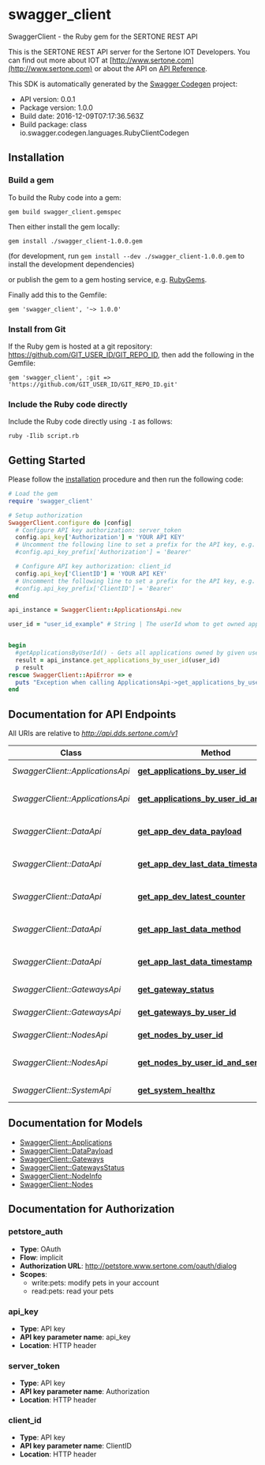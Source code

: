 # swagger_client

SwaggerClient - the Ruby gem for the SERTONE REST API

This is the SERTONE REST API server for the  Sertone IOT Developers.  You can find out more about IOT at [http://www.sertone.com](http://www.sertone.com) or about the API on [API Reference](http://dev.sertone.com/public-rest-api).

This SDK is automatically generated by the [Swagger Codegen](https://github.com/swagger-api/swagger-codegen) project:

- API version: 0.0.1
- Package version: 1.0.0
- Build date: 2016-12-09T07:17:36.563Z
- Build package: class io.swagger.codegen.languages.RubyClientCodegen

## Installation

### Build a gem

To build the Ruby code into a gem:

```shell
gem build swagger_client.gemspec
```

Then either install the gem locally:

```shell
gem install ./swagger_client-1.0.0.gem
```
(for development, run `gem install --dev ./swagger_client-1.0.0.gem` to install the development dependencies)

or publish the gem to a gem hosting service, e.g. [RubyGems](https://rubygems.org/).

Finally add this to the Gemfile:

    gem 'swagger_client', '~> 1.0.0'

### Install from Git

If the Ruby gem is hosted at a git repository: https://github.com/GIT_USER_ID/GIT_REPO_ID, then add the following in the Gemfile:

    gem 'swagger_client', :git => 'https://github.com/GIT_USER_ID/GIT_REPO_ID.git'

### Include the Ruby code directly

Include the Ruby code directly using `-I` as follows:

```shell
ruby -Ilib script.rb
```

## Getting Started

Please follow the [installation](#installation) procedure and then run the following code:
```ruby
# Load the gem
require 'swagger_client'

# Setup authorization
SwaggerClient.configure do |config|
  # Configure API key authorization: server_token
  config.api_key['Authorization'] = 'YOUR API KEY'
  # Uncomment the following line to set a prefix for the API key, e.g. 'Bearer' (defaults to nil)
  #config.api_key_prefix['Authorization'] = 'Bearer'

  # Configure API key authorization: client_id
  config.api_key['ClientID'] = 'YOUR API KEY'
  # Uncomment the following line to set a prefix for the API key, e.g. 'Bearer' (defaults to nil)
  #config.api_key_prefix['ClientID'] = 'Bearer'
end

api_instance = SwaggerClient::ApplicationsApi.new

user_id = "user_id_example" # String | The userId whom to get owned applications


begin
  #getApplicationsByUserId() - Gets all applications owned by given user.
  result = api_instance.get_applications_by_user_id(user_id)
  p result
rescue SwaggerClient::ApiError => e
  puts "Exception when calling ApplicationsApi->get_applications_by_user_id: #{e}"
end

```

## Documentation for API Endpoints

All URIs are relative to *http://api.dds.sertone.com/v1*

Class | Method | HTTP request | Description
------------ | ------------- | ------------- | -------------
*SwaggerClient::ApplicationsApi* | [**get_applications_by_user_id**](docs/ApplicationsApi.md#get_applications_by_user_id) | **GET** /users/{userId}/applications | getApplicationsByUserId() - Gets all applications owned by given user.
*SwaggerClient::ApplicationsApi* | [**get_applications_by_user_id_and_app_id**](docs/ApplicationsApi.md#get_applications_by_user_id_and_app_id) | **GET** /users/{userId}/applications/{appEui} | getApplicationsByUserIdAndAppId() - Gets details of given application ID for this given user.
*SwaggerClient::DataApi* | [**get_app_dev_data_payload**](docs/DataApi.md#get_app_dev_data_payload) | **GET** /data/{appEui}/nodes/{devEui} | getAppDevDataPayload() - Gets payload data of given application and device.
*SwaggerClient::DataApi* | [**get_app_dev_last_data_timestamp**](docs/DataApi.md#get_app_dev_last_data_timestamp) | **GET** /data/{appEui}/nodes/{devEui}/timestamp | getAppDevLastDataTimestamp() - Gets last data timestamp for a given application and device.
*SwaggerClient::DataApi* | [**get_app_dev_latest_counter**](docs/DataApi.md#get_app_dev_latest_counter) | **GET** /data/{appEui}/nodes/{devEui}/count | getAppDevLatestCounter() - Gets the latest counter for a given application and device.
*SwaggerClient::DataApi* | [**get_app_last_data_method**](docs/DataApi.md#get_app_last_data_method) | **GET** /data/{appEui}/method | getAppLastDataMethod() - Gets last data delivery method for a given application.
*SwaggerClient::DataApi* | [**get_app_last_data_timestamp**](docs/DataApi.md#get_app_last_data_timestamp) | **GET** /data/{appEui}/timestamp | getAppLastDataTimestamp() - Gets last data timestamp for a given application.
*SwaggerClient::GatewaysApi* | [**get_gateway_status**](docs/GatewaysApi.md#get_gateway_status) | **GET** /gateways/{gwEui}/status | getGatewayStatus() - Gets current status of gateway.
*SwaggerClient::GatewaysApi* | [**get_gateways_by_user_id**](docs/GatewaysApi.md#get_gateways_by_user_id) | **GET** /users/{userId}/gateways | getGatewaysByUserId() - Gets all gateways owned by given user.
*SwaggerClient::NodesApi* | [**get_nodes_by_user_id**](docs/NodesApi.md#get_nodes_by_user_id) | **GET** /users/{userId}/nodes | getNodesByUserId() - Gets all nodes owned by given user.
*SwaggerClient::NodesApi* | [**get_nodes_by_user_id_and_sensor_id**](docs/NodesApi.md#get_nodes_by_user_id_and_sensor_id) | **GET** /users/{userId}/nodes/{devEui} | getNodesByUserIdAndSensorId() - Gets details of given node ID for this given user.
*SwaggerClient::SystemApi* | [**get_system_healthz**](docs/SystemApi.md#get_system_healthz) | **GET** /system/healthz | getSystemHealthz() - Gets status health of the api server


## Documentation for Models

 - [SwaggerClient::Applications](docs/Applications.md)
 - [SwaggerClient::DataPayload](docs/DataPayload.md)
 - [SwaggerClient::Gateways](docs/Gateways.md)
 - [SwaggerClient::GatewaysStatus](docs/GatewaysStatus.md)
 - [SwaggerClient::NodeInfo](docs/NodeInfo.md)
 - [SwaggerClient::Nodes](docs/Nodes.md)


## Documentation for Authorization


### petstore_auth

- **Type**: OAuth
- **Flow**: implicit
- **Authorization URL**: http://petstore.www.sertone.com/oauth/dialog
- **Scopes**: 
  - write:pets: modify pets in your account
  - read:pets: read your pets

### api_key

- **Type**: API key
- **API key parameter name**: api_key
- **Location**: HTTP header

### server_token

- **Type**: API key
- **API key parameter name**: Authorization
- **Location**: HTTP header

### client_id

- **Type**: API key
- **API key parameter name**: ClientID
- **Location**: HTTP header

